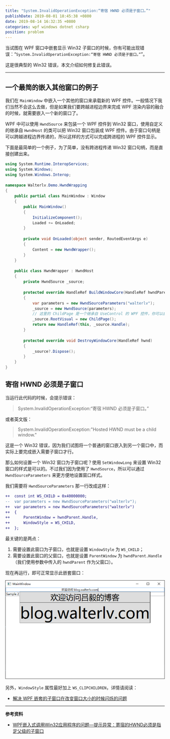 ```yaml
---
title: "System.InvalidOperationException:“寄宿 HWND 必须是子窗口。”"
publishDate: 2019-08-01 18:45:38 +0800
date: 2019-08-14 16:32:35 +0800
categories: wpf windows dotnet csharp
position: problem
---
```


当试图在 WPF 窗口中嵌套显示 Win32 子窗口的时候，你有可能出现错误：“`System.InvalidOperationException:“寄宿 HWND 必须是子窗口。”`”。

这是很典型的 Win32 错误，本文介绍如何修复此错误。

---

<div id="toc"></div>

## 一个最简的嵌入其他窗口的例子

我们在 `MainWindow` 中嵌入一个其他的窗口来承载新的 WPF 控件。一般情况下我们当然不会这么去做，但是如果我们要跨越进程边界来完成 WPF 渲染内容的融合的时候，就需要嵌入一个新的窗口了。

WPF 中可以使用 `HwndSource` 来包装一个 WPF 控件到 Win32 窗口，使用自定义的继承自 `HwndHost` 的类可以把 Win32 窗口包装成 WPF 控件。由于窗口句柄是可以跨越进程边界传递的，所以这样的方式可以完成跨进程的 WPF 控件显示。

下面是最简单的一个例子，为了简单，没有跨进程传递 Win32 窗口句柄，而是直接创建出来。

```csharp
using System.Runtime.InteropServices;
using System.Windows;
using System.Windows.Interop;

namespace Walterlv.Demo.HwndWrapping
{
    public partial class MainWindow : Window
    {
        public MainWindow()
        {
            InitializeComponent();
            Loaded += OnLoaded;
        }

        private void OnLoaded(object sender, RoutedEventArgs e)
        {
            Content = new HwndWrapper();
        }
    }

    public class HwndWrapper : HwndHost
    {
        private HwndSource _source;

        protected override HandleRef BuildWindowCore(HandleRef hwndParent)
        {
            var parameters = new HwndSourceParameters("walterlv");
            _source = new HwndSource(parameters);
            // 这里的 ChildPage 是一个继承自 UseControl 的 WPF 控件，你可以自己创建自己的 WPF 控件。
            _source.RootVisual = new ChildPage();
            return new HandleRef(this, _source.Handle);
        }

        protected override void DestroyWindowCore(HandleRef hwnd)
        {
            _source?.Dispose();
        }
    }
}
```

## 寄宿 HWND 必须是子窗口

当运行此代码的时候，会提示错误：

> System.InvalidOperationException:“寄宿 HWND 必须是子窗口。”

或者英文版：

> System.InvalidOperationException:"Hosted HWND must be a child window."

这是一个 Win32 错误，因为我们试图将一个普通的窗口嵌入到另一个窗口中，而实际上要完成嵌入需要子窗口才行。

那么如何设置一个 Win32 窗口为子窗口呢？使用 `SetWindowLong` 来设置 Win32 窗口的样式是可以的。不过我们因为使用了 `HwndSource`，所以可以通过 `HwndSourceParameters` 来更方便地设置窗口样式。

我们需要将 `HwndSourceParameters` 那一行改成这样：

```diff
++  const int WS_CHILD = 0x40000000;
--  var parameters = new HwndSourceParameters("walterlv");
++  var parameters = new HwndSourceParameters("walterlv")
++  {
++      ParentWindow = hwndParent.Handle,
++      WindowStyle = WS_CHILD,
++  };
```

最关键的是两点：

1. 需要设置此窗口为子窗口，也就是设置 `WindowStyle` 为 `WS_CHILD`；
1. 需要设置此窗口的父窗口，也就是设置 `ParentWindow` 为 `hwndParent.Handle`（我们使用参数中传入的 `hwndParent` 作为父窗口）。

现在再运行，即可正常显示此嵌套窗口：

![嵌套窗口](/static/posts/2019-08-01-16-52-50.png)

另外，`WindowStyle` 属性最好加上 `WS_CLIPCHILDREN`，详情请阅读：

- [解决 WPF 嵌套的子窗口在改变窗口大小的时候闪烁的问题](/post/window-flickers-on-resizing-if-the-window-contains-a-hwndhost-element)

---

**参考资料**

- [WPF嵌入式调用Win32应用程序的问题—提示异常：寄宿的HWND必须是指定父级的子窗口](https://social.microsoft.com/Forums/zh-CN/7090f2a0-9efc-4379-a3a7-585e209a1f54/wpf2388420837243353584329992win3224212299923124324207303403838239?forum=wpfzhchs)
